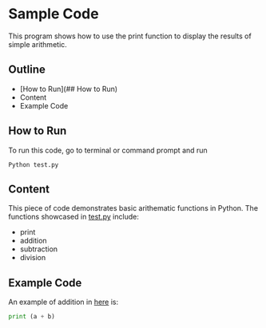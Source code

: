# Sample Code

This program shows how to use the print function to display the results of simple arithmetic. 

## Outline
* [How to Run](## How to Run)
* Content
* Example Code

## How to Run
To run this code, go to terminal or command prompt and run 


```
Python test.py
```


## Content

This piece of code demonstrates basic arithematic functions in Python.
The functions showcased in [test.py](test.py) include:

- print
- addition
- subtraction
- division

## Example Code

An example of addition in [here](test.py) is:
```Python
print (a + b)
```